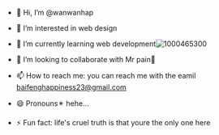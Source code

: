 - 👋 Hi, I’m @wanwanhap
- 👀 I’m interested in web design 
- 🌱 I’m currently learning web development![1000465300](https://github.com/user-attachments/assets/47209cf2-1618-4701-ae46-72fb43a84466)

- 💞️ I’m looking to collaborate with Mr pain🙂
- 📫 How to reach me: you can reach me with the eamil baifenghappiness23@gmail.com
- 😄 Pronouns✴️ hehe...
- ⚡ Fun fact: life's cruel truth is that youre the only one here

<!---
wanwanhap/wanwanhap is a ✨ special ✨ repository because its `README.md` (this file) appears on your GitHub profile.
You can click the Preview link to take a look at your changes.
--->
